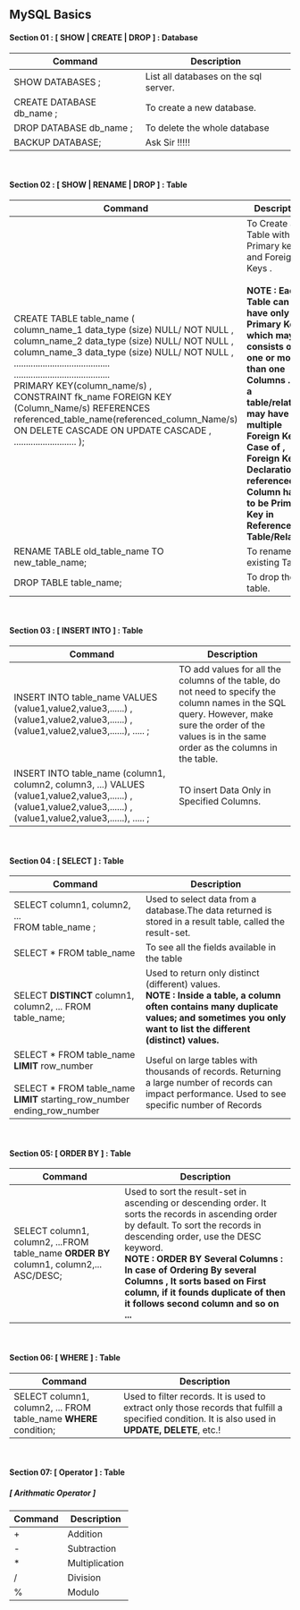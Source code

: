 ## MySQL Basics

#### Section 01 : [ SHOW | CREATE | DROP ] : Database


| Command    | Description |
| ----------- | ----------- |
| SHOW DATABASES ;    | List all databases on the sql server.      |
| CREATE DATABASE db_name ;  |  To create a new database.|
|DROP DATABASE db_name ; | To delete the whole database | 
|BACKUP DATABASE; |Ask Sir !!!!! | 

<br>

#### Section 02 : [ SHOW | RENAME | DROP ] : Table

| Command    | Description |
| ----------- | ----------- |
|CREATE TABLE table_name ( <br>  column_name_1 data_type (size) NULL/ NOT NULL , <br> column_name_2 data_type (size) NULL/ NOT NULL ,<br> column_name_3 data_type (size) NULL/ NOT NULL , <br>........................................<br>........................................<br> PRIMARY KEY(column_name/s) ,<br> CONSTRAINT fk_name FOREIGN KEY (Column_Name/s) REFERENCES referenced_table_name(referenced_column_Name/s) ON DELETE CASCADE ON UPDATE CASCADE , <br> .......................... ); |  To Create a Table with Primary key and Foreign Keys .<br> <br><b>NOTE : Each Table can have only one Primary Key which may consists of one or more than one Columns . But a table/relation may have multiple Foreign Key .In Case of , Foreign Key Declaration , referenced Column have to be Primary Key in Referenced Table/Relation.|
|RENAME TABLE old_table_name TO new_table_name; | To rename the existing Table. |
|DROP TABLE table_name; | To drop the table. | 
  
<br>
  

#### Section 03 : [ INSERT INTO ] : Table
  
| Command    | Description |
| ----------- | ----------- |  
|INSERT INTO table_name VALUES (value1,value2,value3,......) , (value1,value2,value3,......) , (value1,value2,value3,......), ..... ; | TO add values for all the columns of the table, do not need to specify the column names in the SQL query. However, make sure the order of the values is in the same order as the columns in the table.|
|INSERT INTO table_name (column1, column2, column3, ...) VALUES (value1,value2,value3,......) , (value1,value2,value3,......) , (value1,value2,value3,......), ..... ; |TO insert Data Only in Specified Columns.|
  <br>
  

#### Section 04 : [ SELECT ] : Table


| Command    | Description |
| ----------- | ----------- |
|SELECT column1, column2, ...<br> FROM table_name ;| Used to select data from a database.The data returned is stored in a result table, called the result-set.|
|SELECT * FROM table_name |To see all the fields available in the table|
|SELECT <b>DISTINCT</b> column1, column2, ... FROM table_name; | Used to return only distinct (different) values. <br> <b>NOTE : Inside a table, a column often contains many duplicate values; and sometimes you only want to list the different (distinct) values.</b>|
|SELECT * FROM table_name <b>LIMIT</b> row_number <br><br> SELECT * FROM table_name <b>LIMIT</b> starting_row_number ending_row_number | Useful on large tables with thousands of records. Returning a large number of records can impact performance. Used to see specific number of Records |
  
 <br>
  

#### Section 05: [ ORDER BY ] : Table
  
| Command    | Description |
| ----------- | ----------- |
|SELECT column1, column2, ...FROM table_name <b> ORDER BY</b> column1, column2,... ASC/DESC; | Used to sort the result-set in ascending or descending order. It sorts the records in ascending order by default. To sort the records in descending order, use the DESC keyword. <br> <b> NOTE : ORDER BY Several Columns : In case of Ordering By several Columns , It sorts based on First column, if it founds duplicate of then it follows second column and so on ... </b>|

<br>
  

#### Section 06: [ WHERE ] : Table
  
| Command    | Description |
| ----------- | ----------- |  
|SELECT column1, column2, ... FROM table_name <b>WHERE</b> condition;| Used to filter records. It is used to extract only those records that fulfill a specified condition. It is also used in <b>UPDATE, DELETE</b>, etc.! |
  
  <br>
  

#### Section 07: [ Operator ] : Table
  ##### [ Arithmatic Operator ]
  | Command    | Description |
| ----------- | ----------- |
  |+| Addition |
  |-|Subtraction|
  |*|Multiplication|
  |/|Division|
  |%|Modulo|
  
